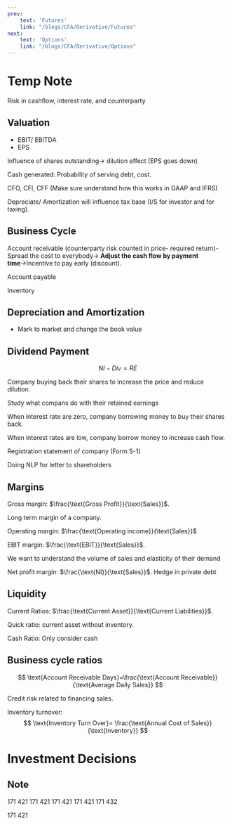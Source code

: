 ```yaml
---
prev: 
    text: 'Futures'
    link: "/blogs/CFA/Derivative/Futures"
next: 
    text: 'Options'
    link: "/blogs/CFA/Derivative/Options"
---
```


# Temp Note

Risk in cashflow, interest rate, and counterparty

## Valuation

* EBIT/ EBITDA
* EPS

Influence of shares outstanding$\to$ dilution effect (EPS goes down)

Cash generated: Probability of serving debt, cost.

CFO, CFI, CFF (Make sure understand how this works in GAAP and IFRS)

Depreciate/ Amortization will influence tax base (I/S for investor and for taxing).

## Business Cycle

Account receivable (counterparty risk counted in price- required return)- Spread the cost to everybody$\to$ **Adjust the cash flow by payment time**$\to$Incentive to pay early (discount).

Account payable

Inventory

## Depreciation and Amortization 

* Mark to market and change the book value



## Dividend Payment

$$
NI-Div=RE
$$

Company buying back their shares to increase the price and reduce dilution.

Study what compans do with their retained earnings

When interest rate are zero, company borrowing money to buy their shares back.

When interest rates are low, company borrow money to increase cash flow.



Registration statement of company (Form S-1)

Doing NLP for letter to shareholders

## Margins

Gross margin: $\frac{\text{Gross Profit}}{\text{Sales}}$.

Long term margin of a company.

Operating margin: $\frac{\text{Operating income}}{\text{Sales}}$

EBIT margin: $\frac{\text{EBIT}}{\text{Sales}}$.

We want to understand the volume of sales and elasticity of their demand

Net profit margin: $\frac{\text{NI}}{\text{Sales}}$. Hedge in private debt

## Liquidity

Current Ratios: $\frac{\text{Current Asset}}{\text{Current Liabilities}}$. 

 Quick ratio: current asset without inventory.

Cash Ratio: Only consider cash

## Business cycle ratios

$$
\text{Account Receivable Days}=\frac{\text{Account Receivable}}{\text{Average Daily Sales}}
$$

Credit risk related to financing sales.

Inventory turnover:
$$
\text{Inventory Turn Over}= \frac{\text{Annual Cost of Sales}}{\text{Inventory}}
$$


# Investment Decisions




















## Note 

171 421 171 421 171 421 171 421  171 432

171 421 





